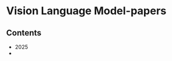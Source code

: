 # Vision Language Model-papers

## Contents
- 2025
- 
<!--stackedit_data:
eyJoaXN0b3J5IjpbMTYwMzU1OTc3NSw3MjgxNDk4ODldfQ==
-->